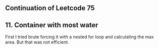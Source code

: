 ## Continuation of Leetcode 75
## 11. Container with most water
First I tried brute forcing it with a nested for loop and calculating the max area. But that was not efficient.